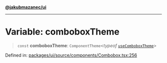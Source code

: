 [**@jakubmazanec/ui**](../README.md)

---

# Variable: comboboxTheme

> `const` **comboboxTheme**: `ComponentTheme`\<_typeof_
> [`useComboboxTheme`](../functions/useComboboxTheme.md)\>

Defined in:
[packages/ui/source/components/Combobox.tsx:256](https://github.com/jakubmazanec/tools/blob/b189bd808f93a39eacbf7e401a82a754c5ce3b63/packages/ui/source/components/Combobox.tsx#L256)
